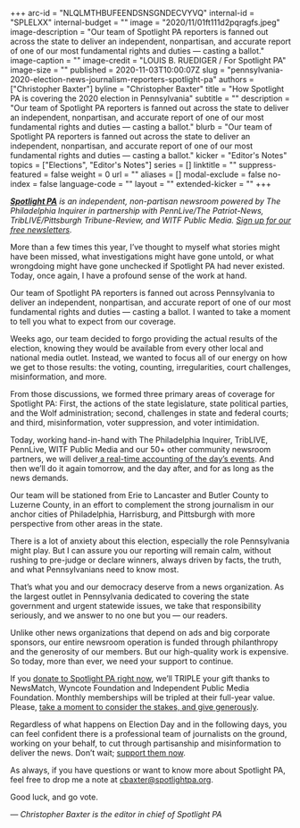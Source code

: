 +++
arc-id = "NLQLMTHBUFEENDSNSGNDECVYVQ"
internal-id = "SPLELXX"
internal-budget = ""
image = "2020/11/01ft111d2pqragfs.jpeg"
image-description = "Our team of Spotlight PA reporters is fanned out across the state to deliver an independent, nonpartisan, and accurate report of one of our most fundamental rights and duties — casting a ballot."
image-caption = ""
image-credit = "LOUIS B. RUEDIGER / For Spotlight PA"
image-size = ""
published = 2020-11-03T10:00:07Z
slug = "pennsylvania-2020-election-news-journalism-reporters-spotlight-pa"
authors = ["Christopher Baxter"]
byline = "Christopher Baxter"
title = "How Spotlight PA is covering the 2020 election in Pennsylvania"
subtitle = ""
description = "Our team of Spotlight PA reporters is fanned out across the state to deliver an independent, nonpartisan, and accurate report of one of our most fundamental rights and duties — casting a ballot."
blurb = "Our team of Spotlight PA reporters is fanned out across the state to deliver an independent, nonpartisan, and accurate report of one of our most fundamental rights and duties — casting a ballot."
kicker = "Editor's Notes"
topics = ["Elections", "Editor's Notes"]
series = []
linktitle = ""
suppress-featured = false
weight = 0
url = ""
aliases = []
modal-exclude = false
no-index = false
language-code = ""
layout = ""
extended-kicker = ""
+++

<a href="https://lesspage.com/"><i><b>Spotlight PA</b></i></a><i> is an independent, non-partisan newsroom powered by The Philadelphia Inquirer in partnership with PennLive/The Patriot-News, TribLIVE/Pittsburgh Tribune-Review, and WITF Public Media. </i><a href="https://lesspage.com/newsletters"><i>Sign up for our free newsletters</i></a><i>.</i>

More than a few times this year, I’ve thought to myself what stories might have been missed, what investigations might have gone untold, or what wrongdoing might have gone unchecked if Spotlight PA had never existed. Today, once again, I have a profound sense of the work at hand.

Our team of Spotlight PA reporters is fanned out across Pennsylvania to deliver an independent, nonpartisan, and accurate report of one of our most fundamental rights and duties — casting a ballot. I wanted to take a moment to tell you what to expect from our coverage.

Weeks ago, our team decided to forgo providing the actual results of the election, knowing they would be available from every other local and national media outlet. Instead, we wanted to focus all of our energy on how we get to those results: the voting, counting, irregularities, court challenges, misinformation, and more.

From those discussions, we formed three primary areas of coverage for Spotlight PA: First, the actions of the state legislature, state political parties, and the Wolf administration; second, challenges in state and federal courts; and third, misinformation, voter suppression, and voter intimidation.

Today, working hand-in-hand with The Philadelphia Inquirer, TribLIVE, PennLive, WITF Public Media and our 50+ other community newsroom partners, we will deliver<a href="https://lesspage.com/news/2020/11/pennsylvania-2020-election-live-blog-updates-donald-trump-joe-biden/"> a real-time accounting of the day’s events</a>. And then we’ll do it again tomorrow, and the day after, and for as long as the news demands.

<script src="https://lesspage.com/embed.js" async></script><div data-spl-embed-version="1" data-spl-src="https://lesspage.com/embeds/donate/?teaser_text=Spotlight%20PA%20provides%20essential%2C%20public-service%20journalism%20about%20Pennsylvania%20thank%20to%20readers%20like%20you.%20For%20a%20limited%20time%2C%20become%20a%20member%20and%20your%20contribution%20will%20be%20TRIPLED.&cta_text=YES%2C%20TRIPLE%20MY%20GIFT&eyebrow_text=BECOME%20A%20MEMBER"></div>

Our team will be stationed from Erie to Lancaster and Butler County to Luzerne County, in an effort to complement the strong journalism in our anchor cities of Philadelphia, Harrisburg, and Pittsburgh with more perspective from other areas in the state.

There is a lot of anxiety about this election, especially the role Pennsylvania might play. But I can assure you our reporting will remain calm, without rushing to pre-judge or declare winners, always driven by facts, the truth, and what Pennsylvanians need to know most.

That’s what you and our democracy deserve from a news organization. As the largest outlet in Pennsylvania dedicated to covering the state government and urgent statewide issues, we take that responsibility seriously, and we answer to no one but you — our readers.

Unlike other news organizations that depend on ads and big corporate sponsors, our entire newsroom operation is funded through philanthropy and the generosity of our members. But our high-quality work is expensive. So today, more than ever, we need your support to continue.

If you <a href="https://lesspage.com/donate">donate to Spotlight PA right now</a>, we’ll TRIPLE your gift thanks to NewsMatch, Wyncote Foundation and Independent Public Media Foundation. Monthly memberships will be tripled at their full-year value. Please, <a href="https://lesspage.com/donate">take a moment to consider the stakes, and give generously</a>.

Regardless of what happens on Election Day and in the following days, you can feel confident there is a professional team of journalists on the ground, working on your behalf, to cut through partisanship and misinformation to deliver the news. Don’t wait; <a href="https://lesspage.com/donate">support them now</a>.

As always, if you have questions or want to know more about Spotlight PA, feel free to drop me a note at <a href="mailto:cbaxter@spotlightpa.org">cbaxter@spotlightpa.org</a>.

Good luck, and go vote.

<i>— Christopher Baxter is the editor in chief of Spotlight PA</i>
